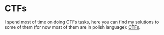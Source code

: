 # CTFs

I spend most of time on doing CTFs tasks, here you can find my solutions to some of them (for now most of them are in polish language): [CTFs](https://adi7312.github.io/CTFs/).